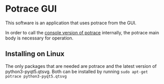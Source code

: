 Potrace GUI
===========
This software is an application that uses potrace from the GUI.

In order to call the [console version of potrace](http://potrace.sourceforge.net) internally, the potrace main body is necessary for operation.

## Installing on Linux
The only packages that are needed are potrace and the latest version of python3-pyqt5.qtsvg. Both can be installed by running `sudo apt-get potrace python3-pyqt5.qtsvg`
